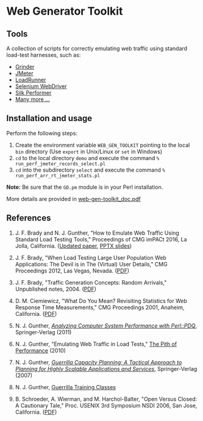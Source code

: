 # Web Generator Toolkit

## Tools
A collection of scripts for correctly emulating web traffic using standard load-test harnesses, 
such as:
   
* [Grinder](http://grinder.sourceforge.net)
* [JMeter](http://jmeter.apache.org)
* [LoadRunner](http://www8.hp.com/us/en/software-solutions/loadrunner-load-testing/)
* [Selenium WebDriver](http://www.seleniumhq.org/projects/webdriver/)
* [Silk Performer](http://www.borland.com/en-GB/Products/Software-Testing/Performance-Testing/Silk-Performer)
* [Many more ...](http://www.developersfeed.com/20-best-performance-testing-tools/)


## Installation and usage

Perform the following steps:

1. Create the environment variable `WEB_GEN_TOOLKIT` pointing to the local `bin` directory (Use `export` in Unix/Linux or `set` in Windows)
1. `cd` to the local directory `demo`  and execute the command `% run_perf_jmeter_records_select.pl`
1. `cd` into the subdirectory `select` and execute the command `% run_perf_arr_rt_jmeter_stats.pl`

<b>Note:</b> Be sure that the `GD.pm` module is in your Perl installation.

More details are provided in [web-gen-toolkit_doc.pdf](https://github.com/DrQz/web-generator-toolkit/blob/master/web-gen-toolkit_doc.pdf)



## References

1. J. F. Brady and N. J. Gunther, "How to Emulate Web Traffic Using Standard Load Testing Tools," 
Proceedings of CMG imPACt 2016, La Jolla, California. ([Updated paper](https://github.com/DrQz/web-generator-toolkit/blob/master/cmg16paper.pdf), [PPTX slides](https://github.com/DrQz/web-generator-toolkit/blob/master/CMG16slides.pptx))

1. J. F. Brady,  "When Load Testing Large User Population Web Applications: The Devil is in The (Virtual) User Details," 
CMG Proceedings 2012, Las Vegas, Nevada. ([PDF](http://www.perfdynamics.com/Classes/Materials/Brady-CMG12.pdf)) 

1. J. F. Brady,  "Traffic Generation Concepts: Random Arrivals," Unpublished notes, 2004.  ([PDF](http://www.perfdynamics.com/Classes/Materials/BradyTraffic.pdf))  

1. D. M. Ciemiewicz, "What Do You Mean? Revisiting Statistics for Web Response Time Measurements,"
CMG Proceedings 2001, Anaheim, California.  ([PDF](http://www.perfdynamics.com/Classes/Materials/Ciemo-CMG2001.pdf)) 

1. N. J. Gunther, [*Analyzing Computer System Performance with Perl::PDQ*](http://www.perfdynamics.com/iBook/ppa_new.html), Springer-Verlag (2011)

1. N. J. Gunther, "Emulating Web Traffic in Load Tests,"  [The Pith of Performance](http://perfdynamics.blogspot.com/2010/05/emulating-internet-traffic-in-load.html) (2010)

1. N. J. Gunther, [*Guerrilla Capacity Planning: A Tactical Approach to Planning for Highly Scalable Applications and Services*](http://www.perfdynamics.com/iBook/gcap.html), 
Springer-Verlag (2007)

1. N. J. Gunther, [Guerrilla Training Classes](http://www.perfdynamics.com/Classes/schedule.html)

1. B. Schroeder, A. Wierman, and M. Harchol-Balter, "Open Versus Closed: A Cautionary Tale," Proc. USENIX 3rd Symposium NSDI 2006, San Jose, California. 
([PDF](https://www.usenix.org/legacy/events/nsdi06/tech/full_papers/schroeder/schroeder.pdf)) 

